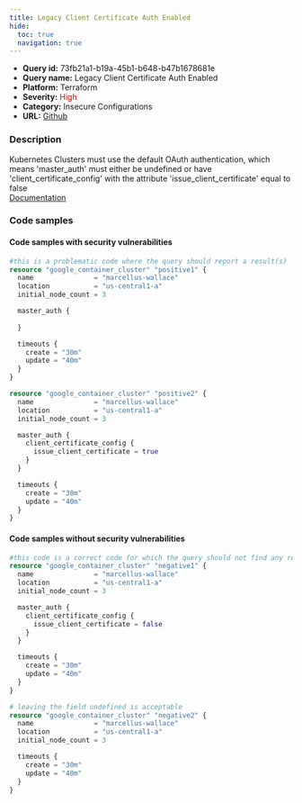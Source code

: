 ```yaml
---
title: Legacy Client Certificate Auth Enabled
hide:
  toc: true
  navigation: true
---
```


<style>
  .highlight .hll {
    background-color: #ff171742;
  }
  .md-content {
    max-width: 1100px;
    margin: 0 auto;
  }
</style>

-   **Query id:** 73fb21a1-b19a-45b1-b648-b47b1678681e
-   **Query name:** Legacy Client Certificate Auth Enabled
-   **Platform:** Terraform
-   **Severity:** <span style="color:#C00">High</span>
-   **Category:** Insecure Configurations
-   **URL:** [Github](https://github.com/Checkmarx/kics/tree/master/assets/queries/terraform/gcp/legacy_client_certificate_auth_enabled)

### Description
Kubernetes Clusters must use the default OAuth authentication, which means 'master_auth' must either be undefined or have 'client_certificate_config' with the attribute 'issue_client_certificate' equal to false<br>
[Documentation](https://registry.terraform.io/providers/hashicorp/google/latest/docs/resources/container_cluster)

### Code samples
#### Code samples with security vulnerabilities
```tf title="Positive test num. 1 - tf file" hl_lines="24 7"
#this is a problematic code where the query should report a result(s)
resource "google_container_cluster" "positive1" {
  name               = "marcellus-wallace"
  location           = "us-central1-a"
  initial_node_count = 3

  master_auth {
    
  }

  timeouts {
    create = "30m"
    update = "40m"
  }
}

resource "google_container_cluster" "positive2" {
  name               = "marcellus-wallace"
  location           = "us-central1-a"
  initial_node_count = 3

  master_auth {
    client_certificate_config {
      issue_client_certificate = true
    }
  }

  timeouts {
    create = "30m"
    update = "40m"
  }
}
```


#### Code samples without security vulnerabilities
```tf title="Negative test num. 1 - tf file"
#this code is a correct code for which the query should not find any result
resource "google_container_cluster" "negative1" {
  name               = "marcellus-wallace"
  location           = "us-central1-a"
  initial_node_count = 3

  master_auth {
    client_certificate_config {
      issue_client_certificate = false
    }
  }

  timeouts {
    create = "30m"
    update = "40m"
  }
}

# leaving the field undefined is acceptable
resource "google_container_cluster" "negative2" {
  name               = "marcellus-wallace"
  location           = "us-central1-a"
  initial_node_count = 3

  timeouts {
    create = "30m"
    update = "40m"
  }
}

```
